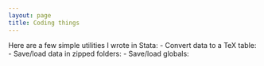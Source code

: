 ```yaml
---
layout: page
title: Coding things
---
```


Here are a few simple utilities I wrote in Stata:
    - Convert data to a TeX table:
    - Save/load data in zipped folders:
    - Save/load globals: 
